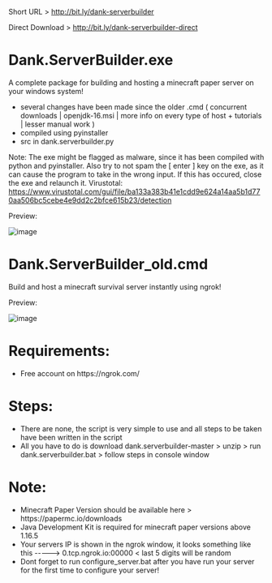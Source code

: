 Short URL > http://bit.ly/dank-serverbuilder

Direct Download > http://bit.ly/dank-serverbuilder-direct

# Dank.ServerBuilder.exe
A complete package for building and hosting a minecraft paper server on your windows system!

- several changes have been made since the older .cmd ( concurrent downloads | openjdk-16.msi | more info on every type of host + tutorials | lesser manual work )
- compiled using pyinstaller
- src in dank.serverbuilder.py

Note: The exe might be flagged as malware, since it has been compiled with python and pyinstaller. Also try to not spam the [ enter ] key on the exe, as it can cause the program to take in the wrong input. If this has occured, close the exe and relaunch it.
Virustotal: https://www.virustotal.com/gui/file/ba133a383b41e1cdd9e624a14aa5b1d770aa506bc5cebe4e9dd2c2bfce615b23/detection

Preview:

![image](https://user-images.githubusercontent.com/52797753/131662893-1874e1d8-cc7d-42dc-b7c1-a46fee53f9a8.png)

# Dank.ServerBuilder_old.cmd
Build and host a minecraft survival server instantly using ngrok!

Preview:

![image](https://i.imgur.com/3DvxmDc.png)

<h1> Requirements: </h1>
<ul>
<li> Free account on https://ngrok.com/ </li>
</ul>

<h1> Steps: </h1>
<ul>
<li> There are none, the script is very simple to use and all steps to be taken have been written in the script </li>
<li> All you have to do is download dank.serverbuilder-master > unzip > run dank.serverbuilder.bat > follow steps in console window </li>
</ul>

<h1> Note: </h1>
<ul>
<li> Minecraft Paper Version should be available here > https://papermc.io/downloads </li>
<li> Java Development Kit is required for minecraft paper versions above 1.16.5 </li>
<li> Your servers IP is shown in the ngrok window, it looks something like this -----> 0.tcp.ngrok.io:00000 < last 5 digits will be random </li>
<li> Dont forget to run configure_server.bat after you have run your server for the first time to configure your server! </li>
</ul>
